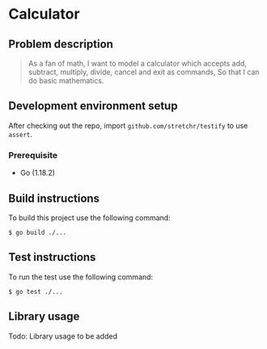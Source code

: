 # Calculator

## Problem description

>As a fan of math,
I want to model a calculator which accepts add, subtract, multiply, divide, cancel and exit as commands,
So that I can do basic mathematics.

## Development environment setup

After checking out the repo, import `github.com/stretchr/testify` to use `assert`.

### Prerequisite

- Go (1.18.2)

## Build instructions

To build this project use the following command:

    $ go build ./...


## Test instructions

To run the test use the following command:

    $ go test ./...

## Library usage

Todo: Library usage to be added